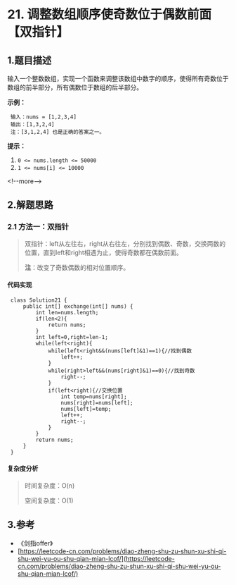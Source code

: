 # 21. 调整数组顺序使奇数位于偶数前面【双指针】

## 1.题目描述

输入一个整数数组，实现一个函数来调整该数组中数字的顺序，使得所有奇数位于数组的前半部分，所有偶数位于数组的后半部分。

**示例：**

```text
 输入：nums = [1,2,3,4]
 输出：[1,3,2,4] 
 注：[3,1,2,4] 也是正确的答案之一。
```

**提示：**

1. `0 <= nums.length <= 50000`
2. `1 <= nums[i] <= 10000`

&lt;!--more--&gt;

## 2.解题思路

### 2.1 方法一：双指针

> 双指针：left从左往右，right从右往左，分别找到偶数、奇数，交换两数的位置，直到left和right相遇为止，使得奇数都在偶数前面。
>
> **注**：改变了奇数偶数的相对位置顺序。

#### 代码实现

```text
 class Solution21 {
     public int[] exchange(int[] nums) {
         int len=nums.length;
         if(len<2){
             return nums;
         }
         int left=0,right=len-1;
         while(left<right){
             while(left<right&&(nums[left]&1)==1){//找到偶数
                 left++;
             }
             while(right>left&&(nums[right]&1)==0){//找到奇数
                 right--;
             }
             if(left<right){//交换位置
                 int temp=nums[right];
                 nums[right]=nums[left];
                 nums[left]=temp;
                 left++;
                 right--;
             }
         }
         return nums;
     }
 }
```

#### 复杂度分析

> 时间复杂度：O\(n\)
>
> 空间复杂度：O\(1\)

## 3.参考

* 《剑指offer》
* [https://leetcode-cn.com/problems/diao-zheng-shu-zu-shun-xu-shi-qi-shu-wei-yu-ou-shu-qian-mian-lcof/](https://leetcode-cn.com/problems/diao-zheng-shu-zu-shun-xu-shi-qi-shu-wei-yu-ou-shu-qian-mian-lcof/)

